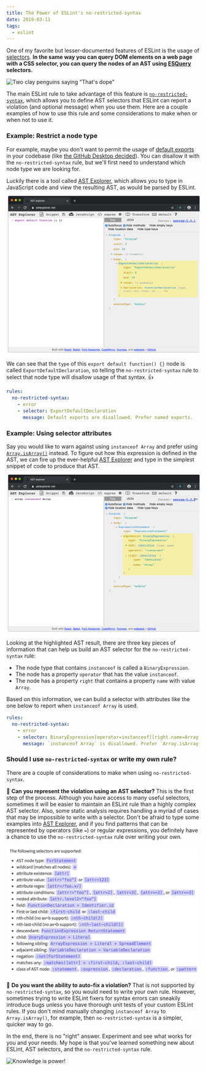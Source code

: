 ```yaml
---
title: The Power of ESLint's no-restricted-syntax
date: 2019-03-11
tags:
  - eslint
---
```


One of my favorite but lesser-documented features of ESLint is the usage of [selectors](https://eslint.org/docs/developer-guide/selectors). **In the same way you can query DOM elements on a web page with a CSS selector, you can query the nodes of an AST using [ESQuery](https://github.com/estools/esquery) selectors.**

![Two clay penguins saying "That's dope"](https://media1.tenor.com/images/3bcf0e4d18f822ef9e632482b9f88efb/tenor.gif?itemid=4635824)

The main ESLint rule to take advantage of this feature is [`no-restricted-syntax`](https://eslint.org/docs/rules/no-restricted-syntax), which allows you to define AST selectors that ESLint can report a violation (and optional message) when you use them. Here are a couple examples of how to use this rule and some considerations to make when or when not to use it.

### Example: Restrict a node type

For example, maybe you don't want to permit the usage of [default exports](https://developer.mozilla.org/en-US/docs/web/javascript/reference/statements/export#Using_the_default_export) in your codebase (like [the GitHub Desktop decided](https://github.com/desktop/desktop/blob/0a06a201f2b21e6908ac307c937527aa1fe98d11/.eslintrc.yml#L75-L79)). You can disallow it with the `no-restricted-syntax` rule, but we'll first need to understand which node type we are looking for.

Luckily there is a tool called [AST Explorer][], which allows you to type in JavaScript code and view the resulting AST, as would be parsed by ESLint.

![AST Explorer for default export syntax](./ast-explorer-export-default.png)

We can see that the `type` of this `export default function() {}` node is called `ExportDefaultDeclaration`, so telling the `no-restricted-syntax` rule to select that node type will disallow usage of that syntax. :thumbsup:

```yaml
rules:
  no-restricted-syntax:
    - error
    - selector: ExportDefaultDeclaration
      message: Default exports are disallowed. Prefer named exports.
```

### Example: Using selector attributes

Say you would like to warn against using `instanceof Array` and prefer using [`Array.isArray()`](https://developer.mozilla.org/en-US/docs/Web/JavaScript/Reference/Global_Objects/Array/isArray) instead. To figure out how this expression is defined in the AST, we can fire up the ever-helpful [AST Explorer](https://astexplorer.net/#/gist/e497c4e15c96f2306f835ca4b74e8bd8/48902b4b5019f82320352e00c43bebd1fa10ba2f) and type in the simplest snippet of code to produce that AST.

![AST Explorer for instanceof Array](./ast-explorer-instanceof-array.png)

Looking at the highlighted AST result, there are three key pieces of information that can help us build an AST selector for the `no-restricted-syntax` rule:

- The node type that contains `instanceof` is called a `BinaryExpression`.
- The node has a property `operator` that has the value `instanceof`.
- The node has a property `right` that contains a property `name` with value `Array`.

Based on this information, we can build a selector with attributes like the one below to report when `instanceof Array` is used.

```yaml
rules:
  no-restricted-syntax:
    - error
    - selector: BinaryExpression[operator=instanceof][right.name=Array]
      message: `instanceof Array` is disallowed. Prefer `Array.isArray()`.
```

### Should I use `no-restricted-syntax` or write my own rule?

There are a couple of considerations to make when using `no-restricted-syntax`.

:thinking: **Can you represent the violation using an AST selector?** This is the first step of the process. Although you have access to many useful selectors, sometimes it will be easier to maintain an ESLint rule than a highly complex AST selector. Also, some static analysis requires handling a myriad of cases that may be impossible to write with a selector. Don't be afraid to type some examples into [AST Explorer][], and if you find patterns that can be represented by operators (like `=`) or regular expressions, you definitely have a chance to use the `no-restricted-syntax` rule over writing your own.

![A list of ESLint selectors](./eslint-selectors.png)

:thinking: **Do you want the ability to auto-fix a violation?** That is not supported by `no-restricted-syntax`, so you would need to write your own rule. However, sometimes trying to write ESLint fixers for syntax errors can sneakily introduce bugs unless you have thorough unit tests of your custom ESLint rules. If you don't mind manually changing `instanceof Array` to `Array.isArray()`, for example, then `no-restricted-syntax` is a simpler, quicker way to go.

In the end, there is no "right" answer. Experiment and see what works for you and your needs. My hope is that you've learned something new about ESLint, AST selectors, and the `no-restricted-syntax` rule.

![Knowledge is power!](https://media1.tenor.com/images/573e4df523f20ca6e20d53940d7c2c17/tenor.gif?itemid=8556236)

[ast explorer]: https://astexplorer.net/
